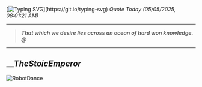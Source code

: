 [![Typing SVG](https://readme-typing-svg.herokuapp.com?font=Press+Start+2P&color=C2F784&size=35&width=900&height=100&lines=Hello+World%2C+I'm+Hung+!)](https://git.io/typing-svg) 
_Quote Today (05/05/2025, 08:01:21 AM)_
___
>**_That which we desire lies across an ocean of hard won knowledge. @_**
___

## __**_TheStoicEmperor_**

![RobotDance](src/assets/images/robot-dancing-dribble.gif?style=center)
